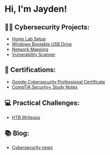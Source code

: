 <h1>Hi, I'm Jayden! <br>

<h2>👨‍💻 Cybersecurity Projects:</h2>

- [Home Lab Setup](https://github.com/jaydenxjayden/VM-Home-Lab-Setup)
- [Windows Bootable USB Drive](https://github.com/jaydenxjayden/Bootable-USB-Drive.md)
- [Network Mapping](https://github.com/jaydenxjayden/Network-Mapping)
- [Vulnerability Scanner](https://github.com/jaydenxjayden/Vulnerability-Scanner)

<h2>📑 Certifications:</h2>

- [Google Cybersecurity Professional Certificate](https://github.com/jaydenxjayden/Google-Cybersecurity-Cert)
- [CompTIA Security+ Study Notes](https://github.com/jaydenxjayden/CompTIA-Sec-)

<h2>💻 Practical Challenges:</h2>

- [HTB Writeups](https://github.com/jaydenxjayden/HTB-writeup)

<h2>📚 Blog:</h2>

- [Cybersecurity news](https://github.com/jaydenxjayden/Blog)



